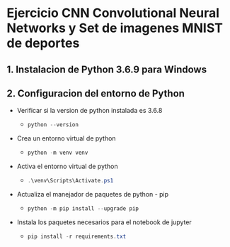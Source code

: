 # Ejercicio CNN Convolutional Neural Networks y Set de imagenes MNIST de deportes
## 1. Instalacion de Python 3.6.9 para Windows
## 2. Configuracion del entorno de Python
* Verificar si la version de python instalada es 3.6.8

    *   ```PowerShell
        python --version
        ```
* Crea un entorno virtual de python
    *   ```PowerShell
        python -m venv venv
        ```
* Activa el entorno virtual de python
    *   ```PowerShell
        .\venv\Scripts\Activate.ps1
        ```
* Actualiza el manejador de paquetes de python - pip
    *   ```PowerShell
        python -m pip install --upgrade pip
        ```
* Instala los paquetes necesarios para el notebook de jupyter
    *   ```PowerShell
        pip install -r requirements.txt
        ```